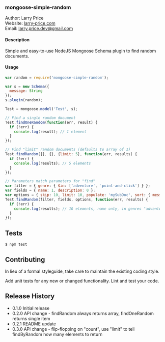 ### mongoose-simple-random

Author: Larry Price  
Website: [larry-price.com](https://larry-price.com)  
Email: <larry.price.dev@gmail.com>

#### Description

Simple and easy-to-use NodeJS Mongoose Schema plugin to find random documents.

#### Usage

``` javascript
var random = require('mongoose-simple-random');

var s = new Schema({
  message: String
});
s.plugin(random);

Test = mongoose.model('Test', s);

// Find a single random document
Test.findOneRandom(function(err, result) {
  if (!err) {
    console.log(result); // 1 element
  }
});

// Find "limit" random documents (defaults to array of 1)
Test.findRandom({}, {}, {limit: 5}, function(err, results) {
  if (!err) {
    console.log(results); // 5 elements
  }
});

// Parameters match parameters for "find"
var filter = { genre: { $in: ['adventure', 'point-and-click'] } };
var fields = { name: 1, description: 0 };
var options = { skip: 10, limit: 10, populate: 'mySubDoc', sort: { message: 1 } };
Test.findRandom(filter, fields, options, function(err, results) {
  if (!err) {
    console.log(results); // 10 elements, name only, in genres "adventure" and "point-and-click"
  }
});
```

## Tests

```
$ npm test
```

## Contributing

In lieu of a formal styleguide, take care to maintain the existing coding style.

Add unit tests for any new or changed functionality. Lint and test your code.

## Release History

* 0.1.0 Initial release
* 0.2.0 API change - findRandom always returns array, findOneRandom returns single item
* 0.2.1 README update
* 0.3.0 API change - flip-flopping on "count", use "limit" to tell findByRandom how many elements to return
